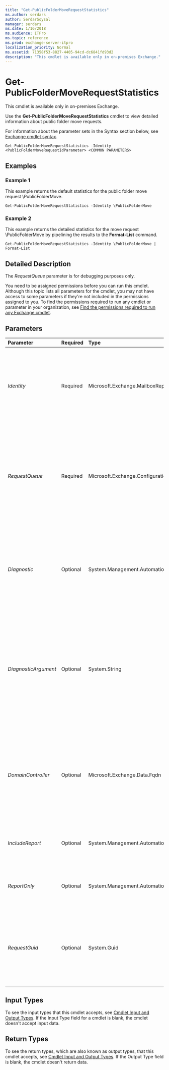 ```yaml
---
title: "Get-PublicFolderMoveRequestStatistics"
ms.author: serdars
author: SerdarSoysal
manager: serdars
ms.date: 1/16/2018
ms.audience: ITPro
ms.topic: reference
ms.prod: exchange-server-itpro
localization_priority: Normal
ms.assetid: 71358f53-8827-4405-94cd-dc6841fd93d2
description: "This cmdlet is available only in on-premises Exchange."
---
```


# Get-PublicFolderMoveRequestStatistics

This cmdlet is available only in on-premises Exchange. 
  
Use the **Get-PublicFolderMoveRequestStatistics** cmdlet to view detailed information about public folder move requests.
  
For information about the parameter sets in the Syntax section below, see [Exchange cmdlet syntax](https://technet.microsoft.com/library/bb123552.aspx). 
  
```
Get-PublicFolderMoveRequestStatistics -Identity <PublicFolderMoveRequestIdParameter> <COMMON PARAMETERS>

```

## Examples
<a name="Examples"> </a>

### Example 1

This example returns the default statistics for the public folder move request \PublicFolderMove.
  
```
Get-PublicFolderMoveRequestStatistics -Identity \PublicFolderMove
```

### Example 2

This example returns the detailed statistics for the move request \PublicFolderMove by pipelining the results to the **Format-List** command.
  
```
Get-PublicFolderMoveRequestStatistics -Identity \PublicFolderMove | Format-List
```

## Detailed Description
<a name="DetailedDescription"> </a>

The _RequestQueue_ parameter is for debugging purposes only.
  
You need to be assigned permissions before you can run this cmdlet. Although this topic lists all parameters for the cmdlet, you may not have access to some parameters if they're not included in the permissions assigned to you. To find the permissions required to run any cmdlet or parameter in your organization, see [Find the permissions required to run any Exchange cmdlet](https://technet.microsoft.com/library/mt432940.aspx).
  
## Parameters
<a name="DetailedDescription"> </a>

|**Parameter**|**Required**|**Type**|**Description**|
|:-----|:-----|:-----|:-----|
| _Identity_ <br/> |Required  <br/> |Microsoft.Exchange.MailboxReplicationService.PublicFolderMoveRequestIdParameter  <br/> |The _Identity_ parameter specifies the identity of the public folder move request. The default public folder move request identity is \PublicFolderMove. <br/> This parameter can't be used with the _RequestQueue_ parameter. <br/> |
| _RequestQueue_ <br/> |Required  <br/> |Microsoft.Exchange.Configuration.Tasks.DatabaseIdParameter  <br/> | The _RequestQueue_ parameter identifies the request based on the mailbox database where the request is being run. You can use any value that uniquely identifies the database. For example: <br/>  Database GUID <br/>  Database name <br/>  You can't use this parameter with the _Identity_ parameter. <br/> |
| _Diagnostic_ <br/> |Optional  <br/> |System.Management.Automation.SwitchParameter  <br/> |The _Diagnostic_ switch specifies whether to return extremely detailed information in the results. Typically, you use this switch only at the request of Microsoft Customer Service and Support to troubleshoot problems. <br/> |
| _DiagnosticArgument_ <br/> |Optional  <br/> |System.String  <br/> |The _DiagnosticArgument_ parameter modifies the results that are returned by using the _Diagnostic_ switch. Typically, you use the _Diagnostic_ switch and the _DiagnosticArgument_ parameter only at the request of Microsoft Customer Service and Support to troubleshoot problems. <br/> |
| _DomainController_ <br/> |Optional  <br/> |Microsoft.Exchange.Data.Fqdn  <br/> |The _DomainController_ parameter specifies the domain controller that's used by this cmdlet to read data from or write data to Active Directory. You identify the domain controller by its fully qualified domain name (FQDN). For example, `dc01.contoso.com`.  <br/> |
| _IncludeReport_ <br/> |Optional  <br/> |System.Management.Automation.SwitchParameter  <br/> |The _IncludeReport_ switch specifies whether to return additional details, which can be used for troubleshooting. <br/> |
| _ReportOnly_ <br/> |Optional  <br/> |System.Management.Automation.SwitchParameter  <br/> |The _ReportOnly_ switch returns the results as an array of report entries. You don't need to specify a value with this switch. <br/> |
| _RequestGuid_ <br/> |Optional  <br/> |System.Guid  <br/> |The _RequestGuid_ parameter specifies the GUID of the public folder move request for which you want to view the request statistics. <br/> This parameter can't be used with the _Identity_ parameter. <br/> |
   
## Input Types
<a name="InputTypes"> </a>

To see the input types that this cmdlet accepts, see [Cmdlet Input and Output Types](http://go.microsoft.com/fwlink/p/?linkId=616387). If the Input Type field for a cmdlet is blank, the cmdlet doesn't accept input data. 
  
## Return Types
<a name="ReturnTypes"> </a>

To see the return types, which are also known as output types, that this cmdlet accepts, see [Cmdlet Input and Output Types](http://go.microsoft.com/fwlink/p/?linkId=616387). If the Output Type field is blank, the cmdlet doesn't return data. 
  

